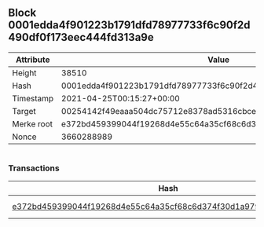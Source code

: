 ## Block 0001edda4f901223b1791dfd78977733f6c90f2d490df0f173eec444fd313a9e

Attribute | Value
--- | ---
Height | 38510
Hash | 0001edda4f901223b1791dfd78977733f6c90f2d490df0f173eec444fd313a9e
Timestamp | 2021-04-25T00:15:27+00:00
Target | 00254142f49eaaa504dc75712e8378ad5316cbcead634704b3734b6271167cc4
Merke root | e372bd459399044f19268d4e55c64a35cf68c6d374f30d1a979d457b6d5b98a7
Nonce | 3660288989

```

```

### Transactions

Hash | Amount
--- | ---
[e372bd459399044f19268d4e55c64a35cf68c6d374f30d1a979d457b6d5b98a7](e372bd459399044f19268d4e55c64a35cf68c6d374f30d1a979d457b6d5b98a7.md) | 10.00000000 SKEPTI 
